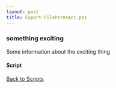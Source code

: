 ```yaml
---
layout: post
title: Export-FilePermsAcc.ps1
---
```


### something exciting

Some information about the exciting thing

#### Script

<script async src="https://gist-it.appspot.com/github.com/BanterBoy/scripts-blog/blob/master/PowerShell/scripts/fileManagement/Export-FilePermsAcc.ps1" crossorigin="anonymous"></script>

<a href="/menu/_pages/scripts.html">Back to Scripts</a>
